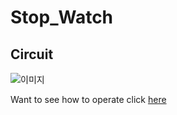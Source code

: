 # Stop_Watch

## Circuit
![이미지](https://user-images.githubusercontent.com/77844152/109158929-5abd2d80-77b7-11eb-9754-bbb541ebf678.png)

Want to see how to operate click [here](https://youtu.be/DMW_f5skoRk)
